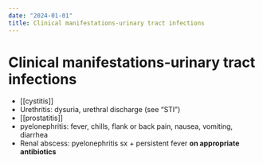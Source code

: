 ```yaml
---
date: "2024-01-01"
title: Clinical manifestations-urinary tract infections
---
```


# Clinical manifestations-urinary tract infections

* [[cystitis]]
* Urethritis: dysuria, urethral discharge (see “STI”)
* [[prostatitis]]
* pyelonephritis: fever, chills, flank or back pain, nausea, vomiting, diarrhea
* Renal abscess: pyelonephritis sx + persistent fever **on appropriate antibiotics**
